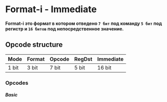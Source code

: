 # Format-i - Immediate

**Format-i это формат в котором отведено `7 бит` под команду `5 бит` под регистр и `16 битов` под непосредственное значение.**

## Opcode structure

| Mode  | Format | Opcode | RegDst | Immediate |
|-------|--------|--------|--------|-----------|
| 1 bit | 3 bit  | 7 bit  | 5 bit  | 16 bit    |

### Opcodes

##### Basic

